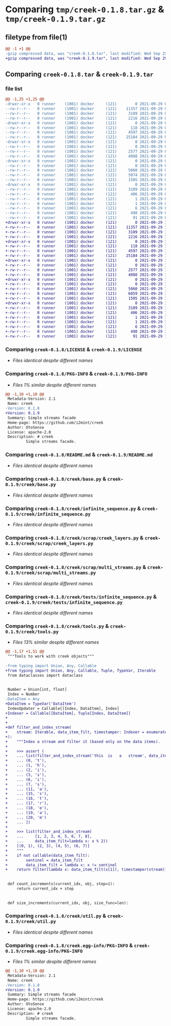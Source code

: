 # Comparing `tmp/creek-0.1.8.tar.gz` & `tmp/creek-0.1.9.tar.gz`

## filetype from file(1)

```diff
@@ -1 +1 @@
-gzip compressed data, was "creek-0.1.8.tar", last modified: Wed Sep 29 00:14:24 2021, max compression
+gzip compressed data, was "creek-0.1.9.tar", last modified: Wed Sep 29 17:54:41 2021, max compression
```

## Comparing `creek-0.1.8.tar` & `creek-0.1.9.tar`

### file list

```diff
@@ -1,25 +1,25 @@
-drwxr-xr-x   0 runner    (1001) docker     (121)        0 2021-09-29 00:14:24.833952 creek-0.1.8/
--rw-r--r--   0 runner    (1001) docker     (121)    11357 2021-09-29 00:13:51.000000 creek-0.1.8/LICENSE
--rw-r--r--   0 runner    (1001) docker     (121)     3189 2021-09-29 00:14:24.833952 creek-0.1.8/PKG-INFO
--rw-r--r--   0 runner    (1001) docker     (121)     2216 2021-09-29 00:13:51.000000 creek-0.1.8/README.md
-drwxr-xr-x   0 runner    (1001) docker     (121)        0 2021-09-29 00:14:24.829951 creek-0.1.8/creek/
--rw-r--r--   0 runner    (1001) docker     (121)      118 2021-09-29 00:13:51.000000 creek-0.1.8/creek/__init__.py
--rw-r--r--   0 runner    (1001) docker     (121)     4597 2021-09-29 00:13:51.000000 creek-0.1.8/creek/base.py
--rw-r--r--   0 runner    (1001) docker     (121)    25184 2021-09-29 00:13:51.000000 creek-0.1.8/creek/infinite_sequence.py
-drwxr-xr-x   0 runner    (1001) docker     (121)        0 2021-09-29 00:14:24.833952 creek-0.1.8/creek/scrap/
--rw-r--r--   0 runner    (1001) docker     (121)        0 2021-09-29 00:13:51.000000 creek-0.1.8/creek/scrap/__init__.py
--rw-r--r--   0 runner    (1001) docker     (121)     2577 2021-09-29 00:13:51.000000 creek-0.1.8/creek/scrap/creek_layers.py
--rw-r--r--   0 runner    (1001) docker     (121)     4088 2021-09-29 00:13:51.000000 creek-0.1.8/creek/scrap/multi_streams.py
-drwxr-xr-x   0 runner    (1001) docker     (121)        0 2021-09-29 00:14:24.833952 creek-0.1.8/creek/tests/
--rw-r--r--   0 runner    (1001) docker     (121)        0 2021-09-29 00:13:51.000000 creek-0.1.8/creek/tests/__init__.py
--rw-r--r--   0 runner    (1001) docker     (121)     5060 2021-09-29 00:13:51.000000 creek-0.1.8/creek/tests/infinite_sequence.py
--rw-r--r--   0 runner    (1001) docker     (121)     5074 2021-09-29 00:13:51.000000 creek-0.1.8/creek/tools.py
--rw-r--r--   0 runner    (1001) docker     (121)     1505 2021-09-29 00:13:51.000000 creek-0.1.8/creek/util.py
-drwxr-xr-x   0 runner    (1001) docker     (121)        0 2021-09-29 00:14:24.833952 creek-0.1.8/creek.egg-info/
--rw-r--r--   0 runner    (1001) docker     (121)     3189 2021-09-29 00:14:24.000000 creek-0.1.8/creek.egg-info/PKG-INFO
--rw-r--r--   0 runner    (1001) docker     (121)      406 2021-09-29 00:14:24.000000 creek-0.1.8/creek.egg-info/SOURCES.txt
--rw-r--r--   0 runner    (1001) docker     (121)        1 2021-09-29 00:14:24.000000 creek-0.1.8/creek.egg-info/dependency_links.txt
--rw-r--r--   0 runner    (1001) docker     (121)        1 2021-09-29 00:14:24.000000 creek-0.1.8/creek.egg-info/not-zip-safe
--rw-r--r--   0 runner    (1001) docker     (121)        6 2021-09-29 00:14:24.000000 creek-0.1.8/creek.egg-info/top_level.txt
--rw-r--r--   0 runner    (1001) docker     (121)      498 2021-09-29 00:14:24.833952 creek-0.1.8/setup.cfg
--rw-r--r--   0 runner    (1001) docker     (121)       91 2021-09-29 00:13:51.000000 creek-0.1.8/setup.py
+drwxr-xr-x   0 runner    (1001) docker     (121)        0 2021-09-29 17:54:41.246229 creek-0.1.9/
+-rw-r--r--   0 runner    (1001) docker     (121)    11357 2021-09-29 17:54:11.000000 creek-0.1.9/LICENSE
+-rw-r--r--   0 runner    (1001) docker     (121)     3189 2021-09-29 17:54:41.246229 creek-0.1.9/PKG-INFO
+-rw-r--r--   0 runner    (1001) docker     (121)     2216 2021-09-29 17:54:11.000000 creek-0.1.9/README.md
+drwxr-xr-x   0 runner    (1001) docker     (121)        0 2021-09-29 17:54:41.246229 creek-0.1.9/creek/
+-rw-r--r--   0 runner    (1001) docker     (121)      118 2021-09-29 17:54:11.000000 creek-0.1.9/creek/__init__.py
+-rw-r--r--   0 runner    (1001) docker     (121)     4597 2021-09-29 17:54:11.000000 creek-0.1.9/creek/base.py
+-rw-r--r--   0 runner    (1001) docker     (121)    25184 2021-09-29 17:54:11.000000 creek-0.1.9/creek/infinite_sequence.py
+drwxr-xr-x   0 runner    (1001) docker     (121)        0 2021-09-29 17:54:41.246229 creek-0.1.9/creek/scrap/
+-rw-r--r--   0 runner    (1001) docker     (121)        0 2021-09-29 17:54:11.000000 creek-0.1.9/creek/scrap/__init__.py
+-rw-r--r--   0 runner    (1001) docker     (121)     2577 2021-09-29 17:54:11.000000 creek-0.1.9/creek/scrap/creek_layers.py
+-rw-r--r--   0 runner    (1001) docker     (121)     4088 2021-09-29 17:54:11.000000 creek-0.1.9/creek/scrap/multi_streams.py
+drwxr-xr-x   0 runner    (1001) docker     (121)        0 2021-09-29 17:54:41.246229 creek-0.1.9/creek/tests/
+-rw-r--r--   0 runner    (1001) docker     (121)        0 2021-09-29 17:54:11.000000 creek-0.1.9/creek/tests/__init__.py
+-rw-r--r--   0 runner    (1001) docker     (121)     5060 2021-09-29 17:54:11.000000 creek-0.1.9/creek/tests/infinite_sequence.py
+-rw-r--r--   0 runner    (1001) docker     (121)     6059 2021-09-29 17:54:11.000000 creek-0.1.9/creek/tools.py
+-rw-r--r--   0 runner    (1001) docker     (121)     1505 2021-09-29 17:54:11.000000 creek-0.1.9/creek/util.py
+drwxr-xr-x   0 runner    (1001) docker     (121)        0 2021-09-29 17:54:41.246229 creek-0.1.9/creek.egg-info/
+-rw-r--r--   0 runner    (1001) docker     (121)     3189 2021-09-29 17:54:41.000000 creek-0.1.9/creek.egg-info/PKG-INFO
+-rw-r--r--   0 runner    (1001) docker     (121)      406 2021-09-29 17:54:41.000000 creek-0.1.9/creek.egg-info/SOURCES.txt
+-rw-r--r--   0 runner    (1001) docker     (121)        1 2021-09-29 17:54:41.000000 creek-0.1.9/creek.egg-info/dependency_links.txt
+-rw-r--r--   0 runner    (1001) docker     (121)        1 2021-09-29 17:54:41.000000 creek-0.1.9/creek.egg-info/not-zip-safe
+-rw-r--r--   0 runner    (1001) docker     (121)        6 2021-09-29 17:54:41.000000 creek-0.1.9/creek.egg-info/top_level.txt
+-rw-r--r--   0 runner    (1001) docker     (121)      498 2021-09-29 17:54:41.246229 creek-0.1.9/setup.cfg
+-rw-r--r--   0 runner    (1001) docker     (121)       91 2021-09-29 17:54:11.000000 creek-0.1.9/setup.py
```

### Comparing `creek-0.1.8/LICENSE` & `creek-0.1.9/LICENSE`

 * *Files identical despite different names*

### Comparing `creek-0.1.8/PKG-INFO` & `creek-0.1.9/PKG-INFO`

 * *Files 1% similar despite different names*

```diff
@@ -1,10 +1,10 @@
 Metadata-Version: 2.1
 Name: creek
-Version: 0.1.8
+Version: 0.1.9
 Summary: Simple streams facade
 Home-page: https://github.com/i2mint/creek
 Author: OtoSense
 License: apache-2.0
 Description: # creek
         Simple streams facade.
```

### Comparing `creek-0.1.8/README.md` & `creek-0.1.9/README.md`

 * *Files identical despite different names*

### Comparing `creek-0.1.8/creek/base.py` & `creek-0.1.9/creek/base.py`

 * *Files identical despite different names*

### Comparing `creek-0.1.8/creek/infinite_sequence.py` & `creek-0.1.9/creek/infinite_sequence.py`

 * *Files identical despite different names*

### Comparing `creek-0.1.8/creek/scrap/creek_layers.py` & `creek-0.1.9/creek/scrap/creek_layers.py`

 * *Files identical despite different names*

### Comparing `creek-0.1.8/creek/scrap/multi_streams.py` & `creek-0.1.9/creek/scrap/multi_streams.py`

 * *Files identical despite different names*

### Comparing `creek-0.1.8/creek/tests/infinite_sequence.py` & `creek-0.1.9/creek/tests/infinite_sequence.py`

 * *Files identical despite different names*

### Comparing `creek-0.1.8/creek/tools.py` & `creek-0.1.9/creek/tools.py`

 * *Files 13% similar despite different names*

```diff
@@ -1,17 +1,51 @@
 """Tools to work with creek objects"""
 
-from typing import Union, Any, Callable
+from typing import Union, Any, Callable, Tuple, TypeVar, Iterable
 from dataclasses import dataclass
 
 
 Number = Union[int, float]
 Index = Number
-DataItem = Any
+DataItem = TypeVar('DataItem')
 IndexUpdater = Callable[[Index, DataItem], Index]
+Indexer = Callable[[DataItem], Tuple[Index, DataItem]]
+
+
+def filter_and_index_stream(
+    stream: Iterable, data_item_filt, timestamper: Indexer = enumerate
+):
+    """Index a stream and filter it (based only on the data items).
+
+    >>> assert (
+    ... list(filter_and_index_stream('this  is   a   stream', data_item_filt=' ')) == [
+    ... (0, 't'),
+    ... (1, 'h'),
+    ... (2, 'i'),
+    ... (3, 's'),
+    ... (6, 'i'),
+    ... (7, 's'),
+    ... (11, 'a'),
+    ... (15, 's'),
+    ... (16, 't'),
+    ... (17, 'r'),
+    ... (18, 'e'),
+    ... (19, 'a'),
+    ... (20, 'm')
+    ... ])
+
+    >>> list(filter_and_index_stream(
+    ...     [1, 2, 3, 4, 5, 6, 7, 8],
+    ...     data_item_filt=lambda x: x % 2))
+    [(0, 1), (2, 3), (4, 5), (6, 7)]
+    """
+    if not callable(data_item_filt):
+        sentinel = data_item_filt
+        data_item_filt = lambda x: x != sentinel
+    return filter(lambda x: data_item_filt(x[1]), timestamper(stream))
 
 
 def count_increments(current_idx, obj, step=1):
     return current_idx + step
 
 
 def size_increments(current_idx, obj, size_func=len):
```

### Comparing `creek-0.1.8/creek/util.py` & `creek-0.1.9/creek/util.py`

 * *Files identical despite different names*

### Comparing `creek-0.1.8/creek.egg-info/PKG-INFO` & `creek-0.1.9/creek.egg-info/PKG-INFO`

 * *Files 1% similar despite different names*

```diff
@@ -1,10 +1,10 @@
 Metadata-Version: 2.1
 Name: creek
-Version: 0.1.8
+Version: 0.1.9
 Summary: Simple streams facade
 Home-page: https://github.com/i2mint/creek
 Author: OtoSense
 License: apache-2.0
 Description: # creek
         Simple streams facade.
```

